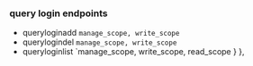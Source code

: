 ### query login endpoints

- queryloginadd `manage_scope, write_scope`
- querylogindel `manage_scope, write_scope`
- queryloginlist `manage_scope, write_scope, read_scope } },